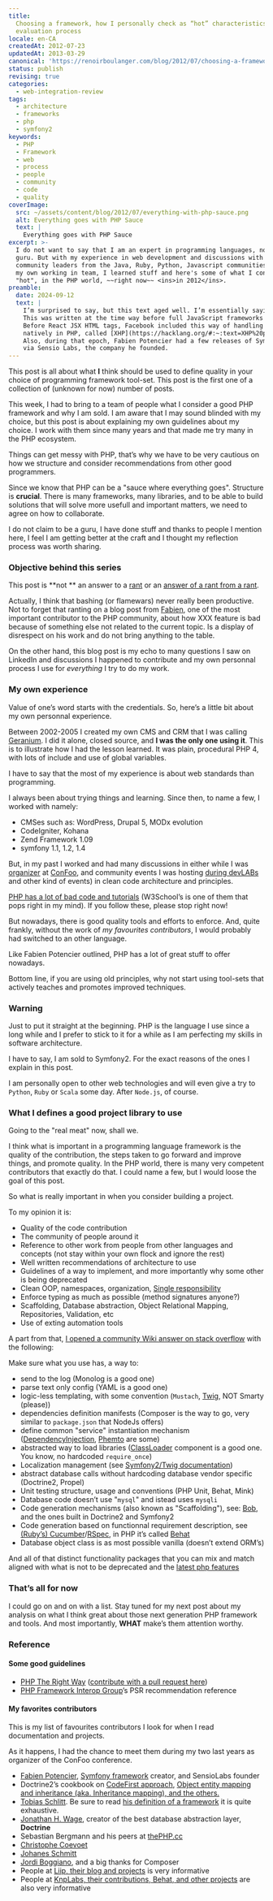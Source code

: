 ```yaml
---
title:
  Choosing a framework, how I personally check as “hot” characteristics, my
  evaluation process
locale: en-CA
createdAt: 2012-07-23
updatedAt: 2013-03-29
canonical: 'https://renoirboulanger.com/blog/2012/07/choosing-a-framework-how-i-personally-define-what-is-hot-about-them-an-evaluation-process/'
status: publish
revising: true
categories:
  - web-integration-review
tags:
  - architecture
  - frameworks
  - php
  - symfony2
keywords:
  - PHP
  - Framework
  - web
  - process
  - people
  - community
  - code
  - quality
coverImage:
  src: ~/assets/content/blog/2012/07/everything-with-php-sauce.png
  alt: Everything goes with PHP Sauce
  text: |
    Everything goes with PHP Sauce
excerpt: >-
  I do not want to say that I am an expert in programming languages, nor a PHP
  guru. But with my experience in web development and discussions with other
  community leaders from the Java, Ruby, Python, Javascript communities and with
  my own working in team, I learned stuff and here's some of what I consider
  "hot", in the PHP world, ~~right now~~ <ins>in 2012</ins>.
preamble:
  date: 2024-09-12
  text: |
    I’m surprised to say, but this text aged well. I’m essentially saying that we need tooling to help separate concerns. What happens server-side versus client-side is wildly different.
    This was written at the time way before full JavaScript frameworks such as Vue.js Angular, or React.
    Before React JSX HTML tags, Facebook included this way of handling content update with XML tags
    natively in PHP, called [XHP](https://hacklang.org/#:~:text=XHP%20provides,appropriate%20way) as part of their own superset of PHP called "[Hack](https://hacklang.org/)", which was in part of their complete rewrite of PHP in what was called "Hip Hop VM" ([HHVM](https://hhvm.com/)).
    Also, during that epoch, Fabien Potencier had a few releases of Symfony framework
    via Sensio Labs, the company he founded.
---
```


This post is all about what **I** think should be used to define quality in your
choice of programming framework tool-set. This post is the first one of a
collection of (unknown for now) number of posts.

This week, I had to bring to a team of people what I consider a good PHP
framework and why I am sold. I am aware that I may sound blinded with my choice,
but this post is about explaining my own guidelines about my choice. I work with
them since many years and that made me try many in the PHP ecosystem.

Things can get messy with PHP, that’s why we have to be very cautious on how we
structure and consider recommendations from other good programmers.

Since we know that PHP can be a "sauce where everything goes". Structure is
**crucial**. There is many frameworks, many libraries, and to be able to build
solutions that will solve more usefull and important matters, we need to agree
on how to collaborate.

I do not claim to be a guru, I have done stuff and thanks to people I mention
here, I feel I am getting better at the craft and I thought my reflection
process was worth sharing.

### Objective behind this series

This post is **not ** an answer to a [rant][0] or an [answer of a rant from a
rant][1].

Actually, I think that bashing (or flamewars) never really been productive. Not
to forget that ranting on a blog post from [Fabien][2], one of the most
important contributor to the PHP community, about how XXX feature is bad because
of something else not related to the current topic. Is a display of disrespect
on his work and do not bring anything to the table.

On the other hand, this blog post is my echo to many questions I saw on LinkedIn
and discussions I happened to contribute and my own personnal process I use for
_everything_ I try to do my work.

### My own experience

Value of one’s word starts with the credentials. So, here’s a little bit about
my own personnal experience.

Between 2002-2005 I created my own CMS and CRM that I was calling [Geranium][3].
I did it alone, closed source, and **I was the only one using it**. This is to
illustrate how I had the lesson learned. It was plain, procedural PHP 4, with
lots of include and use of global variables.

I have to say that the most of my experience is about web standards than
programming.

I always been about trying things and learning. Since then, to name a few, I
worked with namely:

- CMSes such as: WordPress, Drupal 5, MODx evolution
- CodeIgniter, Kohana
- Zend Framework 1.09
- symfony 1.1, 1.2, 1.4

But, in my past I worked and had many discussions in either while I was
[organizer][4] at [ConFoo][5], and community events I was hosting [during
devLABs][6] and other kind of events) in clean code architecture and principles.

[PHP has a lot of bad code and tutorials][7] (W3School’s is one of them that pops
right in my mind). If you follow these, please stop right now!

But nowadays, there is good quality tools and efforts to enforce. And, quite
frankly, without the work of _my favourites contributors_, I would probably had
switched to an other language.

Like Fabien Potencier outlined, PHP has a lot of great stuff to offer nowadays.

Bottom line, if you are using old principles, why not start using tool-sets that
actively teaches and promotes improved techniques.

### Warning

Just to put it straight at the beginning. PHP is the language I use since a long
while and I prefer to stick to it for a while as I am perfecting my skills in
software architecture.

I have to say, I am sold to Symfony2\. For the exact reasons of the ones I
explain in this post.

I am personally open to other web technologies and will even give a try to
`Python`, `Ruby` or `Scala` some day. After `Node.js`, of course.

### What I defines a good project library to use

Going to the "real meat" now, shall we.

I think what is important in a programming language framework is the quality of
the contribution, the steps taken to go forward and improve things, and promote
quality. In the PHP world, there is many very competent contributors that
exactly do that. I could name a few, but I would loose the goal of this post.

So what is really important in when you consider building a project.

To my opinion it is:

- Quality of the code contribution
- The community of people around it
- Reference to other work from people from other languages and concepts (not
  stay within your own flock and ignore the rest)
- Well written recommendations of architecture to use
- Guidelines of a way to implement, and more importantly why some other is being
  deprecated
- Clean OOP, namespaces, organization, [Single responsibility][9]
- Enforce typing as much as possible (method signatures anyone?)
- Scaffolding, Database abstraction, Object Relational Mapping, Repositories,
  Validation, etc
- Use of exting automation tools

A part from that, [I opened a community Wiki answer on stack overflow][10] with
the following:

Make sure what you use has, a way to:

- send to the log (Monolog is a good one)
- parse text only config (YAML is a good one)
- logic-less templating, with some convention (`Mustach`, [Twig][11], NOT Smarty
  (please))
- dependencies definition manifests (Composer is the way to go, very similar to
  `package.json` that NodeJs offers)
- define common "service" instantiation mechanism ([DependencyInjection][12],
  [Phemto][13] are some)
- abstracted way to load libraries ([ClassLoader][14] component is a good one.
  You know, no hardcoded `require_once`)
- Localization management (see [Symfony2/Twig documentation][15])
- abstract database calls without hardcoding database vendor specific
  (Doctrine2, Propel)
- Unit testing structure, usage and conventions (PHP Unit, Behat, Mink)
- Database code doesn’t use "`mysql`" and istead uses `mysqli`
- Code generation mechanisms (also known as "Scaffolding"), see: [Bob][16], and
  the ones built in Doctrine2 and Symfony2
- Code generation based on functionnal requirement description, see [(Ruby’s)
  Cucumber][17]/[RSpec][18], in PHP it’s called [Behat][19]
- Database object class is as most possible vanilla (doesn’t extend ORM’s)

And all of that distinct functionality packages that you can mix and match
aligned with what is not to be deprecated and the [latest php features][20]

### That’s all for now

I could go on and on with a list. Stay tuned for my next post about my analysis
on what I think great about those next generation PHP framework and tools. And
most importantly, **WHAT** make’s them attention worthy.

### Reference

#### Some good guidelines

- [PHP The Right Way][21] ([contribute with a pull request here][22])
- [PHP Framework Interop Group][23]’s PSR recommendation reference

#### My favorites contributors

This is my list of favourites contributors I look for when I read documentation
and projects.

As it happens, I had the chance to meet them during my two last years as
organizer of the ConFoo conference.

- [Fabien Potencier][2], [Symfony framework][24] creator, and SensioLabs founder
- Doctrine2’s cookbook on [CodeFirst approach][25], [Object entity mapping and
  inheritance (aka. Inheritance mapping), and the others.][26]
- [Tobias Schlitt][27]. Be sure to read [his definition of a framework][28] it
  is quite exhaustive.
- [Jonathan H. Wage][29], creator of the best database abstraction layer,
  **Doctrine**
- Sebastian Bergmann and his peers at [thePHP.cc][30]
- [Christophe Coevoet][31]
- [Johanes Schmitt][32]
- [Jordi Boggiano][33], and a big thanks for Composer
- People at [Liip, their blog and projects][34] is very informative
- People at [KnpLabs, their contributions, Behat, and other projects][35] are
  also very informative

[0]: http://www.codinghorror.com/blog/2012/06/the-php-singularity.html
[1]:
  http://fabien.potencier.org/article/64/php-is-much-better-than-you-think#comments
[2]: http://fabien.potencier.org/
[3]: /blog/tag/geranium
[4]: /blog/2010/09/lancement-de-lannee-2011-pour-la-conference-confoo
[5]: http://confoo.ca/en/
[6]: /blog/tag/devlab
[7]: https://www.w3schools.com/php/default.asp
[9]: https://en.wikipedia.org/wiki/Single_responsibility_principle
[10]:
  https://stackoverflow.com/questions/9467828/which-one-to-go-yii-or-symfony/11621120#answer-11621120
[11]: http://twig.sensiolabs.org/
[12]:
  https://symfony.com/doc/current/components/dependency_injection/introduction.html
[13]: http://phemto.sourceforge.net/
[14]: https://symfony.com/doc/current/components/class_loader.html
[15]: https://symfony.com/doc/current/book/translation.html
[16]: https://github.com/daylerees/laravel-bob
[17]: http://cukes.info/
[18]: http://rspec.info/
[19]: http://behat.org/
[20]: http://www.php.net/manual/en/migration54.changes.php
[21]: http://www.phptherightway.com/
[22]: https://github.com/codeguy/php-the-right-way
[23]: http://www.php-fig.org/
[24]: https://symfony.com/
[25]: http://www.doctrine-project.org/en/latest/tutorials/getting-started.html
[26]:
  http://docs.doctrine-project.org/en/latest/reference/inheritance-mapping.html
[27]: http://schlitt.info/opensource/blog.html
[28]: http://schlitt.info/opensource/blog/0709_defining_a_framework.html
[29]: http://www.jwage.com/
[30]: https://thephp.cc/portfolio
[31]: https://github.com/stof
[32]: https://github.com/schmittjoh
[33]: http://nelm.io/jordi
[34]: http://rocketlab.liip.ch/
[35]: http://knplabs.com/

